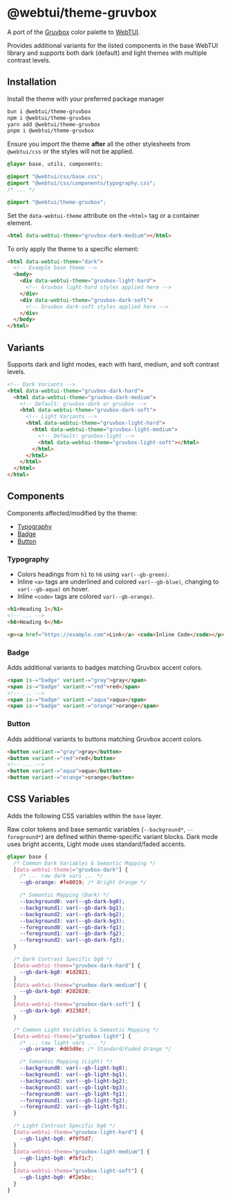 # @webtui/theme-gruvbox

A port of the [Gruvbox](https://github.com/morhetz/gruvbox) color palette to [WebTUI](https://github.com/webtui/webtui).

Provides additional variants for the listed components in the base WebTUI library and supports both dark (default) and light themes with multiple contrast levels.

## Installation

Install the theme with your preferred package manager

```bash
bun i @webtui/theme-gruvbox
npm i @webtui/theme-gruvbox
yarn add @webtui/theme-gruvbox
pnpm i @webtui/theme-gruvbox
```

Ensure you import the theme **after** all the other stylesheets from `@webtui/css` or the styles will not be applied.

```css
@layer base, utils, components;

@import "@webtui/css/base.css";
@import "@webtui/css/components/typography.css";
/* ... */

@import "@webtui/theme-gruvbox";
```

Set the `data-webtui-theme` attribute on the `<html>` tag or a container element.

```html
<html data-webtui-theme="gruvbox-dark-medium"></html>
```

To only apply the theme to a specific element:

```html
<html data-webtui-theme="dark">
  <!-- Example base theme -->
  <body>
    <div data-webtui-theme="gruvbox-light-hard">
      <!-- Gruvbox light-hard styles applied here -->
    </div>
    <div data-webtui-theme="gruvbox-dark-soft">
      <!-- Gruvbox dark-soft styles applied here -->
    </div>
  </body>
</html>
```

## Variants

Supports dark and light modes, each with hard, medium, and soft contrast levels.

```html
<!-- Dark Variants -->
<html data-webtui-theme="gruvbox-dark-hard">
  <html data-webtui-theme="gruvbox-dark-medium">
    <!-- Default: gruvbox-dark or gruvbox -->
    <html data-webtui-theme="gruvbox-dark-soft">
      <!-- Light Variants -->
      <html data-webtui-theme="gruvbox-light-hard">
        <html data-webtui-theme="gruvbox-light-medium">
          <!-- Default: gruvbox-light -->
          <html data-webtui-theme="gruvbox-light-soft"></html>
        </html>
      </html>
    </html>
  </html>
</html>
```

## Components

Components affected/modified by the theme:

- [Typography](#typography)
- [Badge](#badge)
- [Button](#button)

### Typography

- Colors headings from `h1` to `h6` using `var(--gb-green)`.
- Inline `<a>` tags are underlined and colored `var(--gb-blue)`, changing to `var(--gb-aqua)` on hover.
- Inline `<code>` tags are colored `var(--gb-orange)`.

```html
<h1>Heading 1</h1>
<!-- ... -->
<h6>Heading 6</h6>

<p><a href="https://example.com">Link</a> <code>Inline Code</code></p>
```

### Badge

Adds additional variants to badges matching Gruvbox accent colors.

```html
<span is-="badge" variant-="gray">gray</span>
<span is-="badge" variant-="red">red</span>
<!-- ... -->
<span is-="badge" variant-="aqua">aqua</span>
<span is-="badge" variant-="orange">orange</span>
```

### Button

Adds additional variants to buttons matching Gruvbox accent colors.

```html
<button variant-="gray">gray</button>
<button variant-="red">red</button>
<!-- ... -->
<button variant-="aqua">aqua</button>
<button variant-="orange">orange</button>
```

## CSS Variables

Adds the following CSS variables within the `base` layer.

Raw color tokens and base semantic variables (`--background*`, `--foreground*`) are defined within theme-specific variant blocks. Dark mode uses bright accents, Light mode uses standard/faded accents.

```css
@layer base {
  /* Common Dark Variables & Semantic Mapping */
  [data-webtui-theme|="gruvbox-dark"] {
    /* ... raw dark vars ... */
    --gb-orange: #fe8019; /* Bright Orange */

    /* Semantic Mapping (Dark) */
    --background0: var(--gb-dark-bg0);
    --background1: var(--gb-dark-bg1);
    --background2: var(--gb-dark-bg2);
    --background3: var(--gb-dark-bg3);
    --foreground0: var(--gb-dark-fg1);
    --foreground1: var(--gb-dark-fg2);
    --foreground2: var(--gb-dark-fg3);
  }

  /* Dark Contrast Specific bg0 */
  [data-webtui-theme="gruvbox-dark-hard"] {
    --gb-dark-bg0: #1d2021;
  }
  [data-webtui-theme="gruvbox-dark-medium"] {
    --gb-dark-bg0: #282828;
  }
  [data-webtui-theme="gruvbox-dark-soft"] {
    --gb-dark-bg0: #32302f;
  }

  /* Common Light Variables & Semantic Mapping */
  [data-webtui-theme|="gruvbox-light"] {
    /* ... raw light vars ... */
    --gb-orange: #d65d0e; /* Standard/Faded Orange */

    /* Semantic Mapping (Light) */
    --background0: var(--gb-light-bg0);
    --background1: var(--gb-light-bg1);
    --background2: var(--gb-light-bg2);
    --background3: var(--gb-light-bg3);
    --foreground0: var(--gb-light-fg1);
    --foreground1: var(--gb-light-fg2);
    --foreground2: var(--gb-light-fg3);
  }

  /* Light Contrast Specific bg0 */
  [data-webtui-theme="gruvbox-light-hard"] {
    --gb-light-bg0: #f9f5d7;
  }
  [data-webtui-theme="gruvbox-light-medium"] {
    --gb-light-bg0: #fbf1c7;
  }
  [data-webtui-theme="gruvbox-light-soft"] {
    --gb-light-bg0: #f2e5bc;
  }
}
```
